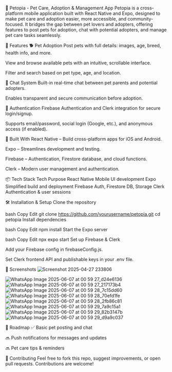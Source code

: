 🐾 Petopia - Pet Care, Adoption & Management App
Petopia is a cross-platform mobile application built with React Native and Expo, designed to make pet care and adoption easier, more accessible, and community-focused. It bridges the gap between pet lovers and adopters, offering features to post pets for adoption, chat with potential adopters, and manage pet care tasks seamlessly.

🚀 Features
🐕 Pet Adoption
Post pets with full details: images, age, breed, health info, and more.

View and browse available pets with an intuitive, scrollable interface.

Filter and search based on pet type, age, and location.

💬 Chat System
Built-in real-time chat between pet parents and potential adopters.

Enables transparent and secure communication before adoption.

🔐 Authentication
Firebase Authentication and Clerk integration for secure login/signup.

Supports email/password, social login (Google, etc.), and anonymous access (if enabled).

📱 Built With
React Native – Build cross-platform apps for iOS and Android.

Expo – Streamlines development and testing.

Firebase – Authentication, Firestore database, and cloud functions.

Clerk – Modern user management and authentication.

📦 Tech Stack
Tech	Purpose
React Native	Mobile UI development
Expo	Simplified build and deployment
Firebase	Auth, Firestore DB, Storage
Clerk	Authentication & user sessions

🛠️ Installation & Setup
Clone the repository

bash
Copy
Edit
git clone https://github.com/yourusername/petopia.git
cd petopia
Install dependencies

bash
Copy
Edit
npm install
Start the Expo server

bash
Copy
Edit
npx expo start
Set up Firebase & Clerk

Add your Firebase config in firebaseConfig.js.

Set Clerk frontend API and publishable keys in your .env file.

📸 Screenshots 
![Screenshot 2025-04-27 233806](https://github.com/user-attachments/assets/5e4871e9-6dc2-4838-87e1-8d2eb9fb0b64)

![WhatsApp Image 2025-06-07 at 00 59 27_d24e6136](https://github.com/user-attachments/assets/5b3810a1-6d19-4f03-83a4-629ccf63edaf)
![WhatsApp Image 2025-06-07 at 00 59 27_217173b4](https://github.com/user-attachments/assets/e22d2775-49b8-4b91-9c4e-51593756d16d)
![WhatsApp Image 2025-06-07 at 00 59 28_7c15dd60](https://github.com/user-attachments/assets/7198a1d9-1e79-4e25-be46-aaca80c259c5)
![WhatsApp Image 2025-06-07 at 00 59 28_70efd1fe](https://github.com/user-attachments/assets/a39b2929-ff9b-4cad-a758-bc1cc55df9ef)
![WhatsApp Image 2025-06-07 at 00 59 28_2fb86c81](https://github.com/user-attachments/assets/4a97c30a-7a19-4d4e-9848-b20cbf343bc3)
![WhatsApp Image 2025-06-07 at 00 59 29_7a9c15a1](https://github.com/user-attachments/assets/56c6cf95-266c-4ae9-a8b0-5c36188b9bc9)
![WhatsApp Image 2025-06-07 at 00 59 29_82b3147b](https://github.com/user-attachments/assets/d4397e32-f8da-44a0-a14e-dfd3927d21c6)
![WhatsApp Image 2025-06-07 at 00 59 29_d9a9c037](https://github.com/user-attachments/assets/46b70175-df28-4e20-bcaa-bc27ea0184fe)



📍 Roadmap
✅ Basic pet posting and chat

🔜 Push notifications for messages and updates

🔜 Pet care tips & reminders


🤝 Contributing
Feel free to fork this repo, suggest improvements, or open pull requests. Contributions are welcome!
